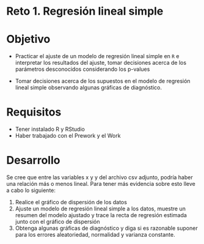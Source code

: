 # Reto 1. Regresión lineal simple

# Objetivo

- Practicar el ajuste de un modelo de regresión lineal simple en `R` e interpretar los resultados del ajuste, tomar decisiones acerca de los parámetros desconocidos considerando los p-values

- Tomar decisiones acerca de los supuestos en el modelo de regresión lineal simple observando algunas gráficas de diagnóstico.

# Requisitos

- Tener instalado R y RStudio
- Haber trabajado con el Prework y el Work

# Desarrollo

Se cree que entre las variables x y y del archivo csv adjunto, podría haber una relación más o menos lineal. Para tener más evidencia sobre esto lleve a cabo lo siguiente:

1. Realice el gráfico de dispersión de los datos
2. Ajuste un modelo de regresión lineal simple a los datos, muestre un resumen del modelo ajustado y trace la recta de regresión estimada junto con el gráfico de dispersión
3. Obtenga algunas gráficas de diagnóstico y diga si es razonable suponer para los errores aleatoriedad, normalidad y varianza constante.
